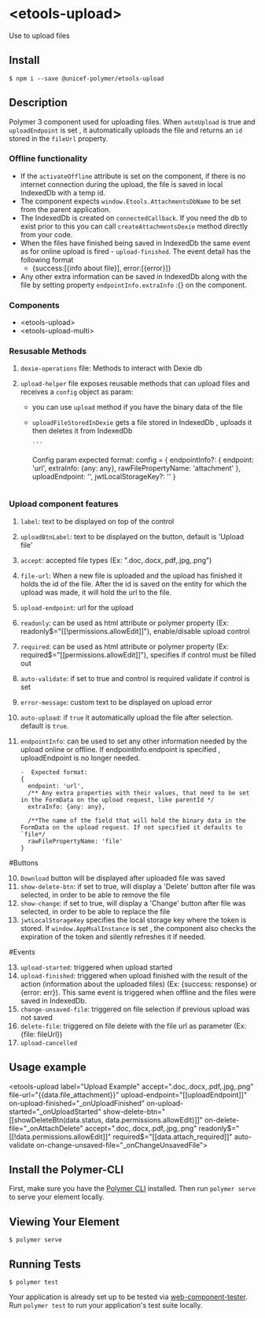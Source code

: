 # \<etools-upload\>

Use to upload files

## Install

`$ npm i --save @unicef-polymer/etools-upload`

## Description

Polymer 3 component used for uploading files.
When `autoUpload` is true and `uploadEndpoint` is set , it automatically uploads the file and returns an `id` stored in the `fileUrl` property.

### Offline functionality

- If the `activateOffline` attribute is set on the <etools-upload-multi> component, if there is no internet connection during the upload, the file is saved in local IndexedDb with a temp id.
- The component expects `window.Etools.AttachmentsDbName` to be set from the parent application.
- The IndexedDb is created on `connectedCallback`. If you need the db to exist prior to this you can call `createAttachmentsDexie` method directly from your code.
- When the files have finished being saved in IndexedDb the same event as for online upload is fired - `upload-finished`. The event detail has the following format
  - {success:[{info about file}], error:[{error}]}
- Any other extra information can be saved in IndexedDb along with the file by setting property `endpointInfo.extraInfo` :{} on the component.

### Components

- \<etools-upload\>
- \<etools-upload-multi\>

### Resusable Methods

1.  `dexie-operations` file: Methods to interact with Dexie db
2.  `upload-helper` file exposes reusable methods that can upload files and receives a `config` object as param:

    - you can use `upload` method if you have the binary data of the file
    - `uploadFileStoredInDexie` gets a file stored in IndexedDb , uploads it then deletes it from IndexedDb

          ```

      Config param expected format:
      config = {
      endpointInfo?: {
      endpoint: 'url',
      extraInfo: {any: any},
      rawFilePropertyName: 'attachment'
      },
      uploadEndpoint: '',
      jwtLocalStorageKey?: ''
      }

      ```

      ```

### Upload component features

1.  `label`: text to be displayed on top of the control
2.  `uploadBtnLabel`: text to be displayed on the button, default is 'Upload file'
3.  `accept`: accepted file types (Ex: ".doc,.docx,.pdf,.jpg,.png")
4.  `file-url`: When a new file is uploaded and the upload has finished it holds the id of the file. After the id is saved on the entity for which the upload was made, it will hold the url to the file.
5.  `upload-endpoint`: url for the upload
6.  `readonly`: can be used as html attribute or polymer property (Ex: readonly$="[[!permissions.allowEdit]]"), enable/disable upload control
7.  `required`: can be used as html attribute or polymer property (Ex: required$="[[permissions.allowEdit]]"), specifies if control must be filled out
8.  `auto-validate`: if set to true and control is required validate if control is set
9.  `error-message`: custom text to be displayed on upload error
10. `auto-upload`: if `true` it automatically upload the file after selection. default is `true`.
11. `endpointInfo`: can be used to set any other information needed by the upload online or offline. If endpointInfo.endpoint is specified , uploadEndpoint is no longer needed.

        -  Expected format:
        {
          endpoint: 'url',
          /** Any extra properties with their values, that need to be set in the FormData on the upload request, like parentId */
          extraInfo: {any: any},

          /**The name of the field that will hold the binary data in the FormData on the upload request. If not specified it defaults to `file*/
          rawFilePropertyName: 'file'
        }

#Buttons

10. `Download` button will be displayed after uploaded file was saved
11. `show-delete-btn`: if set to true, will display a 'Delete' button after file was selected, in order to be able to remove the file
12. `show-change`: if set to true, will display a 'Change' button after file was selected, in order to be able to replace the file
13. `jwtLocalStorageKey` specifies the local storage key where the token is stored. If `window.AppMsalInstance` is set , the component also checks the expiration of the token and silently refreshes it if needed.

#Events

13. `upload-started`: triggered when upload started
14. `upload-finished`: triggered when upload finished with the result of the action (information about the uploaded files) (Ex: {success: response} or {error: err}). This same event is triggered when offline and the files were saved in IndexedDb.
15. `change-unsaved-file`: triggered on file selection if previous upload was not saved
16. `delete-file`: triggered on file delete with the file url as parameter (Ex: {file: fileUrl})
17. `upload-cancelled`

## Usage example

<etools-upload
label="Upload Example"
accept=".doc,.docx,.pdf,.jpg,.png"
file-url="{{data.file_attachment}}"
upload-endpoint="[[uploadEndpoint]]"
on-upload-finished="\_onUploadFinished"
on-upload-started="\_onUploadStarted"
show-delete-btn="[[showDeleteBtn(data.status, data.permissions.allowEdit)]]"
on-delete-file="\_onAttachDelete"
accept=".doc,.docx,.pdf,.jpg,.png"
readonly$="[[!data.permissions.allowEdit]]"
		required$="[[data.attach_required]]"
auto-validate
on-change-unsaved-file="\_onChangeUnsavedFile">
</etools-upload>

## Install the Polymer-CLI

First, make sure you have the [Polymer CLI](https://www.npmjs.com/package/polymer-cli) installed. Then run `polymer serve` to serve your element locally.

## Viewing Your Element

```
$ polymer serve
```

## Running Tests

```
$ polymer test
```

Your application is already set up to be tested via [web-component-tester](https://github.com/Polymer/web-component-tester). Run `polymer test` to run your application's test suite locally.
